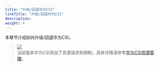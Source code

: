 ```yaml
---
title: "升级/回退华为CSI"
linkTitle: "升级/回退华为CSI"
description: 
weight: 4
---
```


本章节介绍如何升级/回退华为CSI。

>![](/css-docs/public_sys-resources/zh-cn/icon-note.gif)  
>当前版本华为CSI添加了资源请求和限制，具体详情请参考[华为CSI资源管理](/v4.5.0/appendix/huawei-csi-resource-management)。



